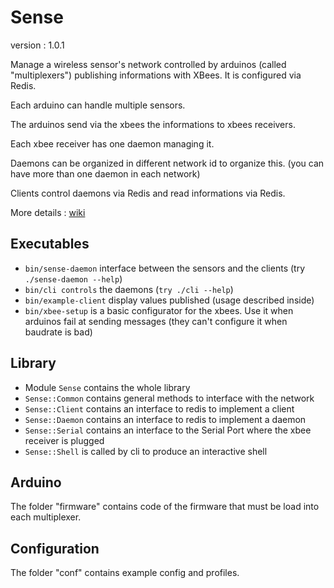 Sense
=====
version : 1.0.1

Manage a wireless sensor's network controlled by arduinos (called "multiplexers") publishing informations with XBees. It is configured via Redis.

Each arduino can handle multiple sensors.

The arduinos send via the xbees the informations to xbees receivers.

Each xbee receiver has one daemon managing it.

Daemons can be organized in different network id to organize this. (you can have more than one daemon in each network)

Clients control daemons via Redis and read informations via Redis.

More details : [wiki](http://doku.erasme.org/doku.php?id=projets:sense:start)

Executables
-----------
 - `bin/sense-daemon` interface between the sensors and the clients (try `./sense-daemon --help`)
 - `bin/cli controls` the daemons (`try ./cli --help`)
 - `bin/example-client` display values published (usage described inside)
 - `bin/xbee-setup` is a basic configurator for the xbees. Use it when arduinos fail at sending messages (they can't configure it when baudrate is bad)
 
Library
-------
 - Module `Sense` contains the whole library
 - `Sense::Common` contains general methods to interface with the network
 - `Sense::Client` contains an interface to redis to implement a client
 - `Sense::Daemon` contains an interface to redis to implement a daemon
 - `Sense::Serial` contains an interface to the Serial Port where the xbee receiver is plugged
 - `Sense::Shell` is called by cli to produce an interactive shell

Arduino
-------
The folder "firmware" contains code of the firmware that must be load into each multiplexer.

Configuration
-------------
The folder "conf" contains example config and profiles.
